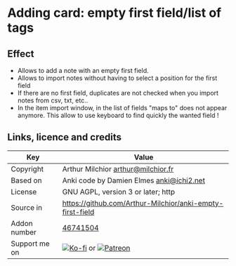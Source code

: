 # Adding card: empty first field/list of tags


## Effect
* Allows to add a note with an empty first field.
* Allows to import notes without having to select a position for the
  first field
* If there are no first field, duplicates are not checked when you
  import notes from csv, txt, etc..
* In the item import window, in the list of fields "maps to" does not
  appear anymore. This allow to use keyboard to find quickly the wanted field !

## Links, licence and credits

Key         |Value
------------|-------------------------------------------------------------------
Copyright   |Arthur Milchior <arthur@milchior.fr>
Based on    |Anki code by Damien Elmes <anki@ichi2.net>
License     |GNU AGPL, version 3 or later; http|//www.gnu.org/licenses/agpl.html
Source in   | https://github.com/Arthur-Milchior/anki-empty-first-field
Addon number| [46741504](https://ankiweb.net/shared/info/46741504)
Support me on| [![Ko-fi](https://ko-fi.com/img/Kofi_Logo_Blue.svg)](https://Ko-fi.com/arthurmilchior) or [![Patreon](http://www.milchior.fr/patreon.png)](https://www.patreon.com/bePatron?u=146206)
